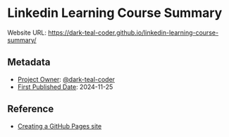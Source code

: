 <!-- README file for GitHub Pages website-->

# Linkedin Learning Course Summary

Website URL: https://dark-teal-coder.github.io/linkedin-learning-course-summary/

## Metadata

- <ins>Project Owner</ins>: [@dark-teal-coder](github.com/dark-teal-coder)
- <ins>First Published Date</ins>: 2024-11-25

## Reference

- [Creating a GitHub Pages site](https://docs.github.com/en/pages/getting-started-with-github-pages/creating-a-github-pages-site)
